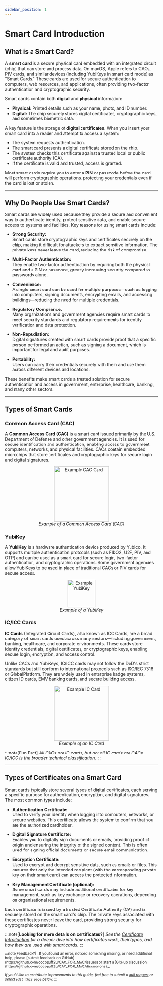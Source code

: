 ```yaml
---
sidebar_position: 1
---
```

# Smart Card Introduction

## **What is a Smart Card?**

A **smart card** is a secure physical card embedded with an integrated circuit (chip) that can store and process data. On macOS, Apple refers to CACs, PIV cards, and similar devices (including YubiKeys in smart card mode) as "Smart Cards." These cards are used for secure authentication to computers, web resources, and applications, often providing two-factor authentication and cryptographic security.

Smart cards contain both **digital** and **physical** information:
- **Physical:** Printed details such as your name, photo, and ID number.
- **Digital:** The chip securely stores digital certificates, cryptographic keys, and sometimes biometric data.

A key feature is the storage of **digital certificates**. When you insert your smart card into a reader and attempt to access a system:
- The system requests authentication.
- The smart card presents a digital certificate stored on the chip.
- The system checks this certificate against a trusted local or public certificate authority (CA).
- If the certificate is valid and trusted, access is granted.

Most smart cards require you to enter a **PIN** or passcode before the card will perform cryptographic operations, protecting your credentials even if the card is lost or stolen.

---

## **Why Do People Use Smart Cards?**

Smart cards are widely used because they provide a secure and convenient way to authenticate identity, protect sensitive data, and enable secure access to systems and facilities. Key reasons for using smart cards include:

- **Strong Security:**  
  Smart cards store cryptographic keys and certificates securely on the chip, making it difficult for attackers to extract sensitive information. The private keys never leave the card, reducing the risk of compromise.

- **Multi-Factor Authentication:**  
  They enable two-factor authentication by requiring both the physical card and a PIN or passcode, greatly increasing security compared to passwords alone.

- **Convenience:**  
  A single smart card can be used for multiple purposes—such as logging into computers, signing documents, encrypting emails, and accessing buildings—reducing the need for multiple credentials.

- **Regulatory Compliance:**  
  Many organizations and government agencies require smart cards to meet security standards and regulatory requirements for identity verification and data protection.

- **Non-Repudiation:**  
  Digital signatures created with smart cards provide proof that a specific person performed an action, such as signing a document, which is important for legal and audit purposes.

- **Portability:**  
  Users can carry their credentials securely with them and use them across different devices and locations.

These benefits make smart cards a trusted solution for secure authentication and access in government, enterprise, healthcare, banking, and many other sectors.

---

## **Types of Smart Cards**

### Common Access Card (CAC)

A **Common Access Card (CAC)** is a smart card issued primarily by the U.S. Department of Defense and other government agencies. It is used for secure identification and authentication, enabling access to government computers, networks, and physical facilities. CACs contain embedded microchips that store certificates and cryptographic keys for secure login and digital signatures.

<p align="center">
  <img src="/img/smartcard/example_cac_id.webp" alt="Example CAC Card" width="180" /><br/>
  <em>Example of a Common Access Card (CAC)</em>
</p>

### YubiKey

A **YubiKey** is a hardware authentication device produced by Yubico. It supports multiple authentication protocols (such as FIDO2, U2F, PIV, and OTP) and can be used as a smart card for secure login, two-factor authentication, and cryptographic operations. Some government agencies allow YubiKeys to be used in place of traditional CACs or PIV cards for secure access.

<p align="center">
  <img src="/img/smartcard/example_yubikey.webp" alt="Example YubiKey" width="90" /><br/>
  <em>Example of a YubiKey</em>
</p>

### IC/ICC Cards

**IC Cards** (Integrated Circuit Cards), also known as ICC Cards, are a broad category of smart cards used across many sectors—including government, banking, healthcare, and corporate environments. These cards store identity credentials, digital certificates, or cryptographic keys, enabling secure login, encryption, and access control.

Unlike CACs and YubiKeys, IC/ICC cards may not follow the DoD's strict standards but still conform to international protocols such as ISO/IEC 7816 or GlobalPlatform. They are widely used in enterprise badge systems, citizen ID cards, EMV banking cards, and secure building access.

<p align="center">
  <img src="/img/smartcard/example_card.webp" alt="Example IC Card" width="180" /><br/>
  <em>Example of an IC Card</em>
</p>

:::note[Fun Fact]
_All CACs are IC cards, but not all IC cards are CACs. IC/ICC is the broader technical classification._
:::
___
## **Types of Certificates on a Smart Card**

Smart cards typically store several types of digital certificates, each serving a specific purpose for authentication, encryption, and digital signatures. The most common types include:

- **Authentication Certificate:**  
  Used to verify your identity when logging into computers, networks, or secure websites. This certificate allows the system to confirm that you are the authorized cardholder.

- **Digital Signature Certificate:**  
  Enables you to digitally sign documents or emails, providing proof of origin and ensuring the integrity of the signed content. This is often used for signing official documents or secure email communication.

- **Encryption Certificate:**  
  Used to encrypt and decrypt sensitive data, such as emails or files. This ensures that only the intended recipient (with the corresponding private key on their smart card) can access the protected information.

- **Key Management Certificate (optional):**  
  Some smart cards may include additional certificates for key management, such as key exchange or recovery operations, depending on organizational requirements.

Each certificate is issued by a trusted Certificate Authority (CA) and is securely stored on the smart card's chip. The private keys associated with these certificates never leave the card, providing strong security for cryptographic operations.


:::note[**Looking for more details on certificates?**]
_See the [Certificate Introduction](/docs/certificate/Certificate-Introduction) for a deeper dive into how certificates work, their types, and how they are used with smart cards._
:::

<small>
:::note[Feedback?]
_If you found an error, noticed something missing, or need additional help, please [submit feedback on GitHub](https://github.com/cocopuff2u/CAC_FOR_MAC/issues) or start a [GitHub discussion](https://github.com/cocopuff2u/CAC_FOR_MAC/discussions)._

_If you'd like to contribute improvements to this guide, feel free to submit a [pull request](https://github.com/cocopuff2u/CAC_FOR_MAC/pulls) or select `edit this page` below._
:::
</small>